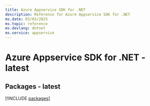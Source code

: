 ```yaml
---
title: Azure Appservice SDK for .NET
description: Reference for Azure Appservice SDK for .NET
ms.date: 03/03/2025
ms.topic: reference
ms.devlang: dotnet
ms.service: appservice
---
```

# Azure Appservice SDK for .NET - latest
## Packages - latest
[!INCLUDE [packages](appservice-index.md)]